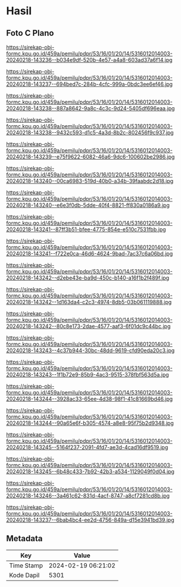 # Hasil

## Foto C Plano

https://sirekap-obj-formc.kpu.go.id/459a/pemilu/pdpr/53/16/01/20/14/5316012014003-20240218-143236--b034e9df-520b-4e57-a4a8-603ad37a6f14.jpg

https://sirekap-obj-formc.kpu.go.id/459a/pemilu/pdpr/53/16/01/20/14/5316012014003-20240218-143237--694bed7c-284b-4cfc-999a-0bdc3ee6ef46.jpg

https://sirekap-obj-formc.kpu.go.id/459a/pemilu/pdpr/53/16/01/20/14/5316012014003-20240218-143238--887a8642-9a8c-4c3c-9d24-5405df696eaa.jpg

https://sirekap-obj-formc.kpu.go.id/459a/pemilu/pdpr/53/16/01/20/14/5316012014003-20240218-143238--9432c593-d1c5-4a3d-8b2c-802456f9c937.jpg

https://sirekap-obj-formc.kpu.go.id/459a/pemilu/pdpr/53/16/01/20/14/5316012014003-20240218-143239--e75f9622-6082-46a6-9dc6-100602be2986.jpg

https://sirekap-obj-formc.kpu.go.id/459a/pemilu/pdpr/53/16/01/20/14/5316012014003-20240218-143240--00ca6983-519d-40b0-a34b-39faabdc2d18.jpg

https://sirekap-obj-formc.kpu.go.id/459a/pemilu/pdpr/53/16/01/20/14/5316012014003-20240218-143240--e6e3f0db-5dde-40f4-8821-ff830a0186a9.jpg

https://sirekap-obj-formc.kpu.go.id/459a/pemilu/pdpr/53/16/01/20/14/5316012014003-20240218-143241--87ff3b51-bfee-4775-854e-e510c7531fbb.jpg

https://sirekap-obj-formc.kpu.go.id/459a/pemilu/pdpr/53/16/01/20/14/5316012014003-20240218-143241--f722e0ca-46d6-4624-9bad-7ac37c6a06bd.jpg

https://sirekap-obj-formc.kpu.go.id/459a/pemilu/pdpr/53/16/01/20/14/5316012014003-20240218-143242--d2ebe43e-ba9d-450c-b140-a16f1b2f489f.jpg

https://sirekap-obj-formc.kpu.go.id/459a/pemilu/pdpr/53/16/01/20/14/5316012014003-20240218-143242--1d163da4-c2c3-4974-8db5-03b061119888.jpg

https://sirekap-obj-formc.kpu.go.id/459a/pemilu/pdpr/53/16/01/20/14/5316012014003-20240218-143242--80c8e173-2dae-4577-aaf3-6f01dc9c44bc.jpg

https://sirekap-obj-formc.kpu.go.id/459a/pemilu/pdpr/53/16/01/20/14/5316012014003-20240218-143243--4c37b944-30bc-48dd-9619-cfd90eda20c3.jpg

https://sirekap-obj-formc.kpu.go.id/459a/pemilu/pdpr/53/16/01/20/14/5316012014003-20240218-143243--1f1b72e9-85b9-4ac3-9515-378fbf563d5a.jpg

https://sirekap-obj-formc.kpu.go.id/459a/pemilu/pdpr/53/16/01/20/14/5316012014003-20240218-143244--3928ac33-65ee-4d38-98f1-41c81669bd46.jpg

https://sirekap-obj-formc.kpu.go.id/459a/pemilu/pdpr/53/16/01/20/14/5316012014003-20240218-143244--90a65e6f-b305-4574-a8e8-95f75b2d9348.jpg

https://sirekap-obj-formc.kpu.go.id/459a/pemilu/pdpr/53/16/01/20/14/5316012014003-20240218-143245--5164f237-2091-4fd7-ae3d-4cad16df9519.jpg

https://sirekap-obj-formc.kpu.go.id/459a/pemilu/pdpr/53/16/01/20/14/5316012014003-20240218-143245--6b48c433-7b92-42b3-a534-1129049f0d04.jpg

https://sirekap-obj-formc.kpu.go.id/459a/pemilu/pdpr/53/16/01/20/14/5316012014003-20240218-143246--3a461c62-831d-4acf-8747-a8cf7281cd8b.jpg

https://sirekap-obj-formc.kpu.go.id/459a/pemilu/pdpr/53/16/01/20/14/5316012014003-20240218-143237--6bab4bc4-ee2d-4756-849a-d15e3941bd39.jpg


## Metadata

| Key        | Value               |
| ---------- | ------------------- |
| Time Stamp | 2024-02-19 06:21:02 |
| Kode Dapil | 5301                |



